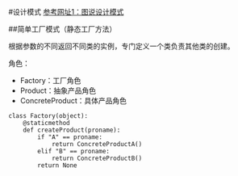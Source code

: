 #设计模式
<a href="https://design-patterns.readthedocs.io/zh_CN/latest/index.html">参考网址1：图说设计模式</a>

##简单工厂模式（静态工厂方法）

根据参数的不同返回不同类的实例，专门定义一个类负责其他类的创建。

角色：
* Factory：工厂角色
* Product：抽象产品角色
* ConcreteProduct：具体产品角色

<pre><code>class Factory(object):
    @staticmethod
    def createProduct(proname):
        if "A" == proname:
            return ConcreteProductA()
        elif "B" == proname:
            return ConcreteProductB()
        return None
</code></pre>

